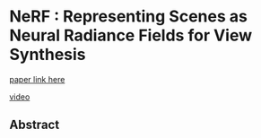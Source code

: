 
# NeRF : Representing Scenes as Neural Radiance Fields for View Synthesis

[paper link here](https://arxiv.org/pdf/2003.08934.pdf)

[video](https://www.youtube.com/watch?v=zkeh7Tt9tYQ)

## Abstract

